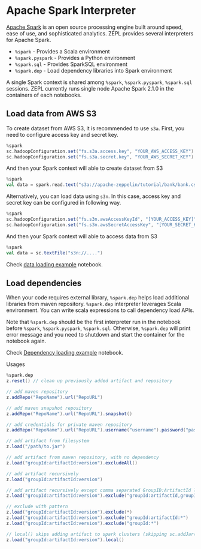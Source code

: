 <h1> Apache Spark Interpreter </h1>

[Apache Spark](https://spark.apache.org) is an open source processing engine built around speed, ease of use, and sophisticated analytics. ZEPL provides several interpreters for Apache Spark.

 * `%spark` - Provides a Scala environment
 * `%spark.pyspark` - Provides a Python environment
 * `%spark.sql` - Provides SparkSQL environment
 * `%spark.dep` - Load dependency libraries into Spark environment

A single Spark context is shared among `%spark`, `%spark.pyspark`, `%spark.sql` sessions.
ZEPL currently runs single node Apache Spark 2.1.0 in the containers of each notebooks.


## Load data from AWS S3

To create dataset from AWS S3, it is recommended to use `s3a`. First, you need to configure access key and secret key.

```scala
%spark
sc.hadoopConfiguration.set("fs.s3a.access.key", "YOUR_AWS_ACCESS_KEY")
sc.hadoopConfiguration.set("fs.s3a.secret.key", "YOUR_AWS_SECRET_KEY")
```

And then your Spark context will able to create dataset from S3

```scala
%spark
val data = spark.read.text("s3a://apache-zeppelin/tutorial/bank/bank.csv")
```

Alternatively, you can load data using `s3n`. In this case, access key and secret key can be configured in following way.

```scala
%spark
sc.hadoopConfiguration.set("fs.s3n.awsAccessKeyId", "[YOUR_ACCESS_KEY]")
sc.hadoopConfiguration.set("fs.s3n.awsSecretAccessKey", "[YOUR_SECRET_KEY]")
```

And then your Spark context will able to access data from S3

```scala
%spark
val data = sc.textFile("s3n://....")
```

Check [data loading example](https://www.zepl.com/viewer/notebooks/bm90ZTovL21vb24vY2RjMzQ1NTljOTkzNDNhMTk4NGE0ZWUzNjU1NjgxZWQvbm90ZS5qc29u) notebook.

## Load dependencies

When your code requires external library, `%spark.dep` helps load additional libraries from maven repository. `%spark.dep` interpreter leverages Scala environment. You can write scala expressions to call dependency load APIs.

Note that `%spark.dep` should be the first interpreter run in the notebook before `%spark`, `%spark.pyspark`, `%spark.sql`. Otherwise, `%spark.dep` will print error message and you need to shutdown and start the container for the notebook again.

Check [Dependency loading example](https://www.zepl.com/viewer/notebooks/bm90ZTovL21vb24vZjBmYWIwNGMzZTcxNDMwN2FjYzIxM2JkYmU3ZWIyZWEvbm90ZS5qc29u) notebook.

Usages

```scala
%spark.dep
z.reset() // clean up previously added artifact and repository

// add maven repository
z.addRepo("RepoName").url("RepoURL")

// add maven snapshot repository
z.addRepo("RepoName").url("RepoURL").snapshot()

// add credentials for private maven repository
z.addRepo("RepoName").url("RepoURL").username("username").password("password")

// add artifact from filesystem
z.load("/path/to.jar")

// add artifact from maven repository, with no dependency
z.load("groupId:artifactId:version").excludeAll()

// add artifact recursively
z.load("groupId:artifactId:version")

// add artifact recursively except comma separated GroupID:ArtifactId list
z.load("groupId:artifactId:version").exclude("groupId:artifactId,groupId:artifactId, ...")

// exclude with pattern
z.load("groupId:artifactId:version").exclude(*)
z.load("groupId:artifactId:version").exclude("groupId:artifactId:*")
z.load("groupId:artifactId:version").exclude("groupId:*")

// local() skips adding artifact to spark clusters (skipping sc.addJar())
z.load("groupId:artifactId:version").local()
```

